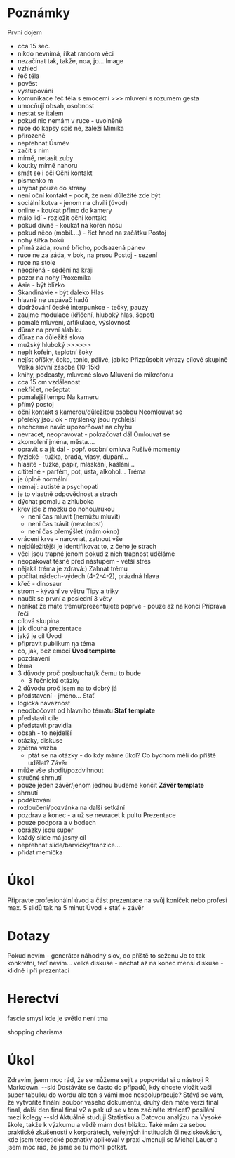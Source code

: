 # Poznámky
První dojem
- cca 15 sec.
- nikdo nevnímá, říkat random věci
- nezačínat tak, takže, noa, jo...
Image
- vzhled
- řeč těla
- pověst
- vystupování
- komunikace
řeč těla s emocemi >>> mluvení s rozumem
gesta
- umocňují obsah, osobnost
- nestat se italem
- pokud nic nemám v ruce - uvolněně
- ruce do kapsy spíš ne, záleží
Mimika
- přirozeně
- nepřehnat
Úsměv
- začít s ním
- mírně, netasit zuby
- koutky mírně nahoru
- smát se i oči
Oční kontakt
- písmenko m
- uhýbat pouze do strany
- není oční kontakt - pocit, že není důležité zde být
- sociální kotva - jenom na chvíli (úvod)
- online - koukat přímo do kamery
- málo lidí - rozložit oční kontakt
- pokud divné - koukat na kořen nosu
- pokud něco (mobil....) - říct hned na začátku
Postoj
- nohy šířka boků
- přímá záda, rovné břicho, podsazená pánev
- ruce ne za záda, v bok, na prsou
Postoj - sezení
- ruce na stole
- neopřená - sedění na kraji
- pozor na nohy
Proxemika
- Asie - být blízko
- Skandinávie - být daleko
Hlas
- hlavně ne uspávač hadů
- dodržování české interpunkce - tečky, pauzy
- zaujme modulace (křičení, hluboký hlas, šepot)
- pomalé mluvení, artikulace, výslovnost
- důraz na první slabiku
- důraz na důležitá slova
- mužský hluboký >>>>>> 
- nepít kofein, teplotní šoky
- nejíst oříšky, čoko, tonic, pálivé, jablko
Přizpůsobit výrazy cílové skupině
Velká slovní zásoba (10-15k)
- knihy, podcasty, mluvené slovo
Mluvení do mikrofonu
- cca 15 cm vzdálenost
- nekřičet, nešeptat
- pomalejší tempo
Na kameru
- přímý postoj
- oční kontakt s kamerou/důležitou osobou
Neomlouvat se
- přeřeky jsou ok - myšlenky jsou rychlejší
- nechceme navíc upozorňovat na chybu
- nevracet, neopravovat - pokračovat dál
Omlouvat se
- zkomolení jména, města....
- opravit s a jít dál - popř. osobní omluva
Rušivé momenty
- fyzické - tužka, brada, vlasy, dupání...
- hlasité - tužka, papír, mlaskání, kašlání...
- cítitelné - parfém, pot, ústa, alkohol...
Tréma
- je úplně normální
- nemají: autisté a psychopati
- je to vlastně odpovědnost a strach
- dýchat pomalu a zhluboka
- krev jde z mozku do nohou/rukou
	- není čas mluvit (nemůžu mluvit)
	- není čas trávit (nevolnost)
	- není čas přemýšlet (mám okno)
- vrácení krve - narovnat, zatnout vše
- nejdůležitější je identifikovat to, z čeho je strach
- věci jsou trapné jenom pokud z nich trapnost uděláme
- neopakovat těsně před nástupem - větší stres
- nějaká tréma je zdravá:)
Zahnat trému
- počítat nádech-výdech (4-2-4-2), prázdná hlava
- křeč - dinosaur
- strom - kývání ve větru
Tipy a triky
- naučit se první a poslední 3 věty
- neříkat že máte trému/prezentujete poprvé - pouze až na konci
Příprava řeči
- cílová skupina
- jak dlouhá prezentace
- jaký je cíl
Úvod
- připravit publikum na téma
- co, jak, bez emocí
**Úvod template**
- pozdravení
- téma
- 3 důvody proč poslouchat/k čemu to bude
	- 3 řečnické otázky
- 2 důvodu proč jsem na to dobrý já
- představení - jméno...
Stať
- logická návaznost
- neodbočovat od hlavního tématu
**Stať template**
- představit cíle
- představit pravidla
- obsah - to nejdelší
- otázky, diskuse
- zpětná vazba
	- ptát se na otázky - do kdy máme úkol? Co bychom měli do příště udělat?
Závěr
- může vše shodit/pozdvihnout
- stručné shrnutí
- pouze jeden závěr/jenom jednou budeme končit
**Závěr template**
- shrnutí
- poděkování
- rozloučení/pozvánka na další setkání
- pozdrav a konec - a už se nevracet k pultu
 Prezentace
- pouze podpora a v bodech
- obrázky jsou super
- každý slide má jasný cíl
- nepřehnat slide/barvičky/tranzice....
- přidat memíčka
# Úkol
Připravte profesionální úvod a část prezentace na svůj koníček nebo profesi
max.  5 slidů tak na 5 minut
Úvod + stať + závěr
# Dotazy
Pokud nevím - generátor náhodný slov, do příště to seženu
Je to tak konkrétní, teď nevím...
velká diskuse - nechat až na konec
menší diskuse - klidně i při prezentaci
# Herectví
fascie smysl
kde je světlo není tma

shopping
charisma
# Úkol
Zdravím, jsem moc rád, že se můžeme sejít a popovídat si o nástroji R Markdown.
--sld
Dostáváte se často do případů, kdy chcete vložit vaši super tabulku do wordu ale ten s vámi moc nespolupracuje?
Stává se vám, že vytvoříte finální soubor vašeho dokumentu, druhý den máte verzi final final, další den final final v2 a pak už se v tom začínáte ztrácet?
posílání mezi kolegy
--sld
Aktuálně studuji Statistiku a Datovou analýzu na Vysoké škole, takže k výzkumu a vědě mám dost blízko.
Také mám za sebou praktické zkušenosti v korporátech, veřejných institucích či neziskovkách, kde jsem teoretické poznatky aplikoval v praxi
Jmenuji se Michal Lauer a jsem moc rád, že jsme se tu mohli potkat.